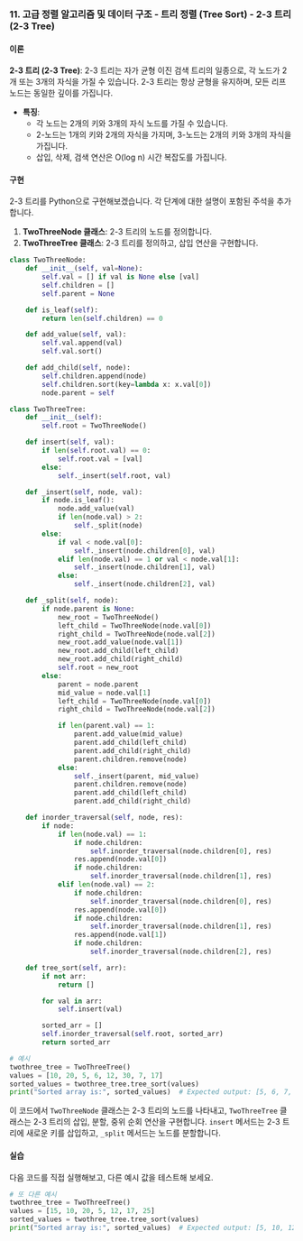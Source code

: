 ### 11. 고급 정렬 알고리즘 및 데이터 구조 - 트리 정렬 (Tree Sort) - 2-3 트리 (2-3 Tree)

#### 이론
**2-3 트리 (2-3 Tree)**: 2-3 트리는 자가 균형 이진 검색 트리의 일종으로, 각 노드가 2개 또는 3개의 자식을 가질 수 있습니다. 2-3 트리는 항상 균형을 유지하며, 모든 리프 노드는 동일한 깊이를 가집니다.
- **특징**:
  - 각 노드는 2개의 키와 3개의 자식 노드를 가질 수 있습니다.
  - 2-노드는 1개의 키와 2개의 자식을 가지며, 3-노드는 2개의 키와 3개의 자식을 가집니다.
  - 삽입, 삭제, 검색 연산은 O(log n) 시간 복잡도를 가집니다.

#### 구현
2-3 트리를 Python으로 구현해보겠습니다. 각 단계에 대한 설명이 포함된 주석을 추가합니다.

1. **TwoThreeNode 클래스**: 2-3 트리의 노드를 정의합니다.
2. **TwoThreeTree 클래스**: 2-3 트리를 정의하고, 삽입 연산을 구현합니다.

```python
class TwoThreeNode:
    def __init__(self, val=None):
        self.val = [] if val is None else [val]
        self.children = []
        self.parent = None

    def is_leaf(self):
        return len(self.children) == 0

    def add_value(self, val):
        self.val.append(val)
        self.val.sort()

    def add_child(self, node):
        self.children.append(node)
        self.children.sort(key=lambda x: x.val[0])
        node.parent = self

class TwoThreeTree:
    def __init__(self):
        self.root = TwoThreeNode()

    def insert(self, val):
        if len(self.root.val) == 0:
            self.root.val = [val]
        else:
            self._insert(self.root, val)

    def _insert(self, node, val):
        if node.is_leaf():
            node.add_value(val)
            if len(node.val) > 2:
                self._split(node)
        else:
            if val < node.val[0]:
                self._insert(node.children[0], val)
            elif len(node.val) == 1 or val < node.val[1]:
                self._insert(node.children[1], val)
            else:
                self._insert(node.children[2], val)

    def _split(self, node):
        if node.parent is None:
            new_root = TwoThreeNode()
            left_child = TwoThreeNode(node.val[0])
            right_child = TwoThreeNode(node.val[2])
            new_root.add_value(node.val[1])
            new_root.add_child(left_child)
            new_root.add_child(right_child)
            self.root = new_root
        else:
            parent = node.parent
            mid_value = node.val[1]
            left_child = TwoThreeNode(node.val[0])
            right_child = TwoThreeNode(node.val[2])

            if len(parent.val) == 1:
                parent.add_value(mid_value)
                parent.add_child(left_child)
                parent.add_child(right_child)
                parent.children.remove(node)
            else:
                self._insert(parent, mid_value)
                parent.children.remove(node)
                parent.add_child(left_child)
                parent.add_child(right_child)

    def inorder_traversal(self, node, res):
        if node:
            if len(node.val) == 1:
                if node.children:
                    self.inorder_traversal(node.children[0], res)
                res.append(node.val[0])
                if node.children:
                    self.inorder_traversal(node.children[1], res)
            elif len(node.val) == 2:
                if node.children:
                    self.inorder_traversal(node.children[0], res)
                res.append(node.val[0])
                if node.children:
                    self.inorder_traversal(node.children[1], res)
                res.append(node.val[1])
                if node.children:
                    self.inorder_traversal(node.children[2], res)

    def tree_sort(self, arr):
        if not arr:
            return []

        for val in arr:
            self.insert(val)

        sorted_arr = []
        self.inorder_traversal(self.root, sorted_arr)
        return sorted_arr

# 예시
twothree_tree = TwoThreeTree()
values = [10, 20, 5, 6, 12, 30, 7, 17]
sorted_values = twothree_tree.tree_sort(values)
print("Sorted array is:", sorted_values)  # Expected output: [5, 6, 7, 10, 12, 17, 20, 30]
```

이 코드에서 `TwoThreeNode` 클래스는 2-3 트리의 노드를 나타내고, `TwoThreeTree` 클래스는 2-3 트리의 삽입, 분할, 중위 순회 연산을 구현합니다. `insert` 메서드는 2-3 트리에 새로운 키를 삽입하고, `_split` 메서드는 노드를 분할합니다.

#### 실습
다음 코드를 직접 실행해보고, 다른 예시 값을 테스트해 보세요.

```python
# 또 다른 예시
twothree_tree = TwoThreeTree()
values = [15, 10, 20, 5, 12, 17, 25]
sorted_values = twothree_tree.tree_sort(values)
print("Sorted array is:", sorted_values)  # Expected output: [5, 10, 12, 15, 17, 20, 25]
```
